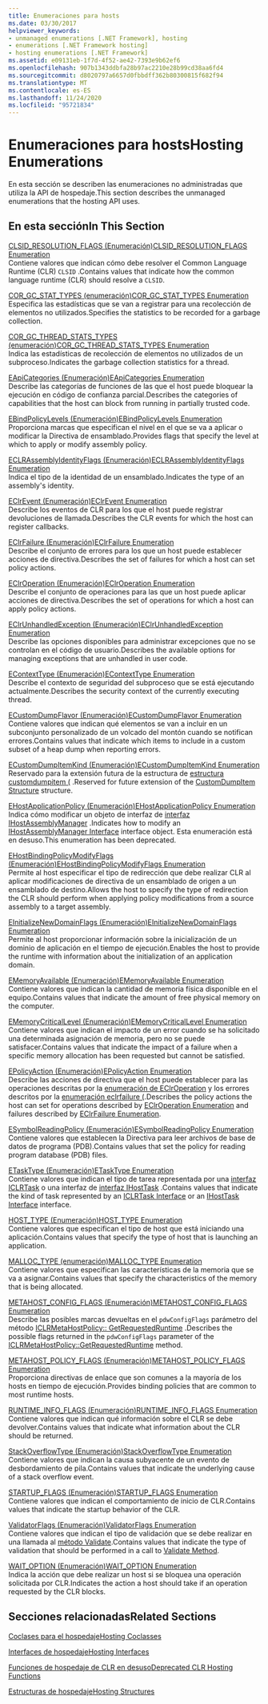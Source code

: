 ```yaml
---
title: Enumeraciones para hosts
ms.date: 03/30/2017
helpviewer_keywords:
- unmanaged enumerations [.NET Framework], hosting
- enumerations [.NET Framework hosting]
- hosting enumerations [.NET Framework]
ms.assetid: e09131eb-1f7d-4f52-ae42-7393e9b62ef6
ms.openlocfilehash: 907b1343ddbfa28b97ac2210e28b99cd38aa6fd4
ms.sourcegitcommit: d8020797a6657d0fbbdff362b80300815f682f94
ms.translationtype: MT
ms.contentlocale: es-ES
ms.lasthandoff: 11/24/2020
ms.locfileid: "95721834"
---
```

# <a name="hosting-enumerations"></a><span data-ttu-id="f44b5-102">Enumeraciones para hosts</span><span class="sxs-lookup"><span data-stu-id="f44b5-102">Hosting Enumerations</span></span>

<span data-ttu-id="f44b5-103">En esta sección se describen las enumeraciones no administradas que utiliza la API de hospedaje.</span><span class="sxs-lookup"><span data-stu-id="f44b5-103">This section describes the unmanaged enumerations that the hosting API uses.</span></span>  
  
## <a name="in-this-section"></a><span data-ttu-id="f44b5-104">En esta sección</span><span class="sxs-lookup"><span data-stu-id="f44b5-104">In This Section</span></span>  

 [<span data-ttu-id="f44b5-105">CLSID_RESOLUTION_FLAGS (Enumeración)</span><span class="sxs-lookup"><span data-stu-id="f44b5-105">CLSID_RESOLUTION_FLAGS Enumeration</span></span>](clsid-resolution-flags-enumeration.md)  
 <span data-ttu-id="f44b5-106">Contiene valores que indican cómo debe resolver el Common Language Runtime (CLR) `CLSID` .</span><span class="sxs-lookup"><span data-stu-id="f44b5-106">Contains values that indicate how the common language runtime (CLR) should resolve a `CLSID`.</span></span>  
  
 [<span data-ttu-id="f44b5-107">COR_GC_STAT_TYPES (enumeración)</span><span class="sxs-lookup"><span data-stu-id="f44b5-107">COR_GC_STAT_TYPES Enumeration</span></span>](cor-gc-stat-types-enumeration.md)  
 <span data-ttu-id="f44b5-108">Especifica las estadísticas que se van a registrar para una recolección de elementos no utilizados.</span><span class="sxs-lookup"><span data-stu-id="f44b5-108">Specifies the statistics to be recorded for a garbage collection.</span></span>  
  
 [<span data-ttu-id="f44b5-109">COR_GC_THREAD_STATS_TYPES (enumeración)</span><span class="sxs-lookup"><span data-stu-id="f44b5-109">COR_GC_THREAD_STATS_TYPES Enumeration</span></span>](cor-gc-thread-stats-types-enumeration.md)  
 <span data-ttu-id="f44b5-110">Indica las estadísticas de recolección de elementos no utilizados de un subproceso.</span><span class="sxs-lookup"><span data-stu-id="f44b5-110">Indicates the garbage collection statistics for a thread.</span></span>  
  
 [<span data-ttu-id="f44b5-111">EApiCategories (Enumeración)</span><span class="sxs-lookup"><span data-stu-id="f44b5-111">EApiCategories Enumeration</span></span>](eapicategories-enumeration.md)  
 <span data-ttu-id="f44b5-112">Describe las categorías de funciones de las que el host puede bloquear la ejecución en código de confianza parcial.</span><span class="sxs-lookup"><span data-stu-id="f44b5-112">Describes the categories of capabilities that the host can block from running in partially trusted code.</span></span>  
  
 [<span data-ttu-id="f44b5-113">EBindPolicyLevels (Enumeración)</span><span class="sxs-lookup"><span data-stu-id="f44b5-113">EBindPolicyLevels Enumeration</span></span>](ebindpolicylevels-enumeration.md)  
 <span data-ttu-id="f44b5-114">Proporciona marcas que especifican el nivel en el que se va a aplicar o modificar la Directiva de ensamblado.</span><span class="sxs-lookup"><span data-stu-id="f44b5-114">Provides flags that specify the level at which to apply or modify assembly policy.</span></span>  
  
 [<span data-ttu-id="f44b5-115">ECLRAssemblyIdentityFlags (Enumeración)</span><span class="sxs-lookup"><span data-stu-id="f44b5-115">ECLRAssemblyIdentityFlags Enumeration</span></span>](eclrassemblyidentityflags-enumeration.md)  
 <span data-ttu-id="f44b5-116">Indica el tipo de la identidad de un ensamblado.</span><span class="sxs-lookup"><span data-stu-id="f44b5-116">Indicates the type of an assembly's identity.</span></span>  
  
 [<span data-ttu-id="f44b5-117">EClrEvent (Enumeración)</span><span class="sxs-lookup"><span data-stu-id="f44b5-117">EClrEvent Enumeration</span></span>](eclrevent-enumeration.md)  
 <span data-ttu-id="f44b5-118">Describe los eventos de CLR para los que el host puede registrar devoluciones de llamada.</span><span class="sxs-lookup"><span data-stu-id="f44b5-118">Describes the CLR events for which the host can register callbacks.</span></span>  
  
 [<span data-ttu-id="f44b5-119">EClrFailure (Enumeración)</span><span class="sxs-lookup"><span data-stu-id="f44b5-119">EClrFailure Enumeration</span></span>](eclrfailure-enumeration.md)  
 <span data-ttu-id="f44b5-120">Describe el conjunto de errores para los que un host puede establecer acciones de directiva.</span><span class="sxs-lookup"><span data-stu-id="f44b5-120">Describes the set of failures for which a host can set policy actions.</span></span>  
  
 [<span data-ttu-id="f44b5-121">EClrOperation (Enumeración)</span><span class="sxs-lookup"><span data-stu-id="f44b5-121">EClrOperation Enumeration</span></span>](eclroperation-enumeration.md)  
 <span data-ttu-id="f44b5-122">Describe el conjunto de operaciones para las que un host puede aplicar acciones de directiva.</span><span class="sxs-lookup"><span data-stu-id="f44b5-122">Describes the set of operations for which a host can apply policy actions.</span></span>  
  
 [<span data-ttu-id="f44b5-123">EClrUnhandledException (Enumeración)</span><span class="sxs-lookup"><span data-stu-id="f44b5-123">EClrUnhandledException Enumeration</span></span>](eclrunhandledexception-enumeration.md)  
 <span data-ttu-id="f44b5-124">Describe las opciones disponibles para administrar excepciones que no se controlan en el código de usuario.</span><span class="sxs-lookup"><span data-stu-id="f44b5-124">Describes the available options for managing exceptions that are unhandled in user code.</span></span>  
  
 [<span data-ttu-id="f44b5-125">EContextType (Enumeración)</span><span class="sxs-lookup"><span data-stu-id="f44b5-125">EContextType Enumeration</span></span>](econtexttype-enumeration.md)  
 <span data-ttu-id="f44b5-126">Describe el contexto de seguridad del subproceso que se está ejecutando actualmente.</span><span class="sxs-lookup"><span data-stu-id="f44b5-126">Describes the security context of the currently executing thread.</span></span>  
  
 [<span data-ttu-id="f44b5-127">ECustomDumpFlavor (Enumeración)</span><span class="sxs-lookup"><span data-stu-id="f44b5-127">ECustomDumpFlavor Enumeration</span></span>](ecustomdumpflavor-enumeration.md)  
 <span data-ttu-id="f44b5-128">Contiene valores que indican qué elementos se van a incluir en un subconjunto personalizado de un volcado del montón cuando se notifican errores.</span><span class="sxs-lookup"><span data-stu-id="f44b5-128">Contains values that indicate which items to include in a custom subset of a heap dump when reporting errors.</span></span>  
  
 [<span data-ttu-id="f44b5-129">ECustomDumpItemKind (Enumeración)</span><span class="sxs-lookup"><span data-stu-id="f44b5-129">ECustomDumpItemKind Enumeration</span></span>](ecustomdumpitemkind-enumeration.md)  
 <span data-ttu-id="f44b5-130">Reservado para la extensión futura de la estructura de [estructura customdumpitem (](customdumpitem-structure.md) .</span><span class="sxs-lookup"><span data-stu-id="f44b5-130">Reserved for future extension of the [CustomDumpItem Structure](customdumpitem-structure.md) structure.</span></span>  
  
 [<span data-ttu-id="f44b5-131">EHostApplicationPolicy (Enumeración)</span><span class="sxs-lookup"><span data-stu-id="f44b5-131">EHostApplicationPolicy Enumeration</span></span>](ehostapplicationpolicy-enumeration.md)  
 <span data-ttu-id="f44b5-132">Indica cómo modificar un objeto de interfaz de [interfaz IHostAssemblyManager](ihostassemblymanager-interface.md) .</span><span class="sxs-lookup"><span data-stu-id="f44b5-132">Indicates how to modify an [IHostAssemblyManager Interface](ihostassemblymanager-interface.md) interface object.</span></span> <span data-ttu-id="f44b5-133">Esta enumeración está en desuso.</span><span class="sxs-lookup"><span data-stu-id="f44b5-133">This enumeration has been deprecated.</span></span>  
  
 [<span data-ttu-id="f44b5-134">EHostBindingPolicyModifyFlags (Enumeración)</span><span class="sxs-lookup"><span data-stu-id="f44b5-134">EHostBindingPolicyModifyFlags Enumeration</span></span>](ehostbindingpolicymodifyflags-enumeration.md)  
 <span data-ttu-id="f44b5-135">Permite al host especificar el tipo de redirección que debe realizar CLR al aplicar modificaciones de directiva de un ensamblado de origen a un ensamblado de destino.</span><span class="sxs-lookup"><span data-stu-id="f44b5-135">Allows the host to specify the type of redirection the CLR should perform when applying policy modifications from a source assembly to a target assembly.</span></span>  
  
 [<span data-ttu-id="f44b5-136">EInitializeNewDomainFlags (Enumeración)</span><span class="sxs-lookup"><span data-stu-id="f44b5-136">EInitializeNewDomainFlags Enumeration</span></span>](einitializenewdomainflags-enumeration.md)  
 <span data-ttu-id="f44b5-137">Permite al host proporcionar información sobre la inicialización de un dominio de aplicación en el tiempo de ejecución.</span><span class="sxs-lookup"><span data-stu-id="f44b5-137">Enables the host to provide the runtime with information about the initialization of an application domain.</span></span>  
  
 [<span data-ttu-id="f44b5-138">EMemoryAvailable (Enumeración)</span><span class="sxs-lookup"><span data-stu-id="f44b5-138">EMemoryAvailable Enumeration</span></span>](ememoryavailable-enumeration.md)  
 <span data-ttu-id="f44b5-139">Contiene valores que indican la cantidad de memoria física disponible en el equipo.</span><span class="sxs-lookup"><span data-stu-id="f44b5-139">Contains values that indicate the amount of free physical memory on the computer.</span></span>  
  
 [<span data-ttu-id="f44b5-140">EMemoryCriticalLevel (Enumeración)</span><span class="sxs-lookup"><span data-stu-id="f44b5-140">EMemoryCriticalLevel Enumeration</span></span>](ememorycriticallevel-enumeration.md)  
 <span data-ttu-id="f44b5-141">Contiene valores que indican el impacto de un error cuando se ha solicitado una determinada asignación de memoria, pero no se puede satisfacer.</span><span class="sxs-lookup"><span data-stu-id="f44b5-141">Contains values that indicate the impact of a failure when a specific memory allocation has been requested but cannot be satisfied.</span></span>  
  
 [<span data-ttu-id="f44b5-142">EPolicyAction (Enumeración)</span><span class="sxs-lookup"><span data-stu-id="f44b5-142">EPolicyAction Enumeration</span></span>](epolicyaction-enumeration.md)  
 <span data-ttu-id="f44b5-143">Describe las acciones de directiva que el host puede establecer para las operaciones descritas por la [enumeración de EClrOperation](eclroperation-enumeration.md) y los errores descritos por la [enumeración eclrfailure (](eclrfailure-enumeration.md).</span><span class="sxs-lookup"><span data-stu-id="f44b5-143">Describes the policy actions the host can set for operations described by [EClrOperation Enumeration](eclroperation-enumeration.md) and failures described by [EClrFailure Enumeration](eclrfailure-enumeration.md).</span></span>  
  
 [<span data-ttu-id="f44b5-144">ESymbolReadingPolicy (Enumeración)</span><span class="sxs-lookup"><span data-stu-id="f44b5-144">ESymbolReadingPolicy Enumeration</span></span>](esymbolreadingpolicy-enumeration.md)  
 <span data-ttu-id="f44b5-145">Contiene valores que establecen la Directiva para leer archivos de base de datos de programa (PDB).</span><span class="sxs-lookup"><span data-stu-id="f44b5-145">Contains values that set the policy for reading program database (PDB) files.</span></span>  
  
 [<span data-ttu-id="f44b5-146">ETaskType (Enumeración)</span><span class="sxs-lookup"><span data-stu-id="f44b5-146">ETaskType Enumeration</span></span>](etasktype-enumeration.md)  
 <span data-ttu-id="f44b5-147">Contiene valores que indican el tipo de tarea representada por una [interfaz ICLRTask](iclrtask-interface.md) o una interfaz de [interfaz IHostTask](ihosttask-interface.md) .</span><span class="sxs-lookup"><span data-stu-id="f44b5-147">Contains values that indicate the kind of task represented by an [ICLRTask Interface](iclrtask-interface.md) or an [IHostTask Interface](ihosttask-interface.md) interface.</span></span>  
  
 [<span data-ttu-id="f44b5-148">HOST_TYPE (Enumeración)</span><span class="sxs-lookup"><span data-stu-id="f44b5-148">HOST_TYPE Enumeration</span></span>](host-type-enumeration.md)  
 <span data-ttu-id="f44b5-149">Contiene valores que especifican el tipo de host que está iniciando una aplicación.</span><span class="sxs-lookup"><span data-stu-id="f44b5-149">Contains values that specify the type of host that is launching an application.</span></span>  
  
 [<span data-ttu-id="f44b5-150">MALLOC_TYPE (enumeración)</span><span class="sxs-lookup"><span data-stu-id="f44b5-150">MALLOC_TYPE Enumeration</span></span>](malloc-type-enumeration.md)  
 <span data-ttu-id="f44b5-151">Contiene valores que especifican las características de la memoria que se va a asignar.</span><span class="sxs-lookup"><span data-stu-id="f44b5-151">Contains values that specify the characteristics of the memory that is being allocated.</span></span>  
  
 [<span data-ttu-id="f44b5-152">METAHOST_CONFIG_FLAGS (Enumeración)</span><span class="sxs-lookup"><span data-stu-id="f44b5-152">METAHOST_CONFIG_FLAGS Enumeration</span></span>](metahost-config-flags-enumeration.md)  
 <span data-ttu-id="f44b5-153">Describe las posibles marcas devueltas en el `pdwConfigFlags` parámetro del método [ICLRMetaHostPolicy:: GetRequestedRuntime](iclrmetahostpolicy-getrequestedruntime-method.md) .</span><span class="sxs-lookup"><span data-stu-id="f44b5-153">Describes the possible flags returned in the `pdwConfigFlags` parameter of the [ICLRMetaHostPolicy::GetRequestedRuntime](iclrmetahostpolicy-getrequestedruntime-method.md) method.</span></span>  
  
 [<span data-ttu-id="f44b5-154">METAHOST_POLICY_FLAGS (Enumeración)</span><span class="sxs-lookup"><span data-stu-id="f44b5-154">METAHOST_POLICY_FLAGS Enumeration</span></span>](metahost-policy-flags-enumeration.md)  
 <span data-ttu-id="f44b5-155">Proporciona directivas de enlace que son comunes a la mayoría de los hosts en tiempo de ejecución.</span><span class="sxs-lookup"><span data-stu-id="f44b5-155">Provides binding policies that are common to most runtime hosts.</span></span>  
  
 [<span data-ttu-id="f44b5-156">RUNTIME_INFO_FLAGS (Enumeración)</span><span class="sxs-lookup"><span data-stu-id="f44b5-156">RUNTIME_INFO_FLAGS Enumeration</span></span>](runtime-info-flags-enumeration.md)  
 <span data-ttu-id="f44b5-157">Contiene valores que indican qué información sobre el CLR se debe devolver.</span><span class="sxs-lookup"><span data-stu-id="f44b5-157">Contains values that indicate what information about the CLR should be returned.</span></span>  
  
 [<span data-ttu-id="f44b5-158">StackOverflowType (Enumeración)</span><span class="sxs-lookup"><span data-stu-id="f44b5-158">StackOverflowType Enumeration</span></span>](stackoverflowtype-enumeration.md)  
 <span data-ttu-id="f44b5-159">Contiene valores que indican la causa subyacente de un evento de desbordamiento de pila.</span><span class="sxs-lookup"><span data-stu-id="f44b5-159">Contains values that indicate the underlying cause of a stack overflow event.</span></span>  
  
 [<span data-ttu-id="f44b5-160">STARTUP_FLAGS (Enumeración)</span><span class="sxs-lookup"><span data-stu-id="f44b5-160">STARTUP_FLAGS Enumeration</span></span>](startup-flags-enumeration.md)  
 <span data-ttu-id="f44b5-161">Contiene valores que indican el comportamiento de inicio de CLR.</span><span class="sxs-lookup"><span data-stu-id="f44b5-161">Contains values that indicate the startup behavior of the CLR.</span></span>  
  
 [<span data-ttu-id="f44b5-162">ValidatorFlags (Enumeración)</span><span class="sxs-lookup"><span data-stu-id="f44b5-162">ValidatorFlags Enumeration</span></span>](validatorflags-enumeration.md)  
 <span data-ttu-id="f44b5-163">Contiene valores que indican el tipo de validación que se debe realizar en una llamada al [método Validate](iclrvalidator-validate-method.md).</span><span class="sxs-lookup"><span data-stu-id="f44b5-163">Contains values that indicate the type of validation that should be performed in a call to [Validate Method](iclrvalidator-validate-method.md).</span></span>  
  
 [<span data-ttu-id="f44b5-164">WAIT_OPTION (Enumeración)</span><span class="sxs-lookup"><span data-stu-id="f44b5-164">WAIT_OPTION Enumeration</span></span>](wait-option-enumeration.md)  
 <span data-ttu-id="f44b5-165">Indica la acción que debe realizar un host si se bloquea una operación solicitada por CLR.</span><span class="sxs-lookup"><span data-stu-id="f44b5-165">Indicates the action a host should take if an operation requested by the CLR blocks.</span></span>  
  
## <a name="related-sections"></a><span data-ttu-id="f44b5-166">Secciones relacionadas</span><span class="sxs-lookup"><span data-stu-id="f44b5-166">Related Sections</span></span>  

 [<span data-ttu-id="f44b5-167">Coclases para el hospedaje</span><span class="sxs-lookup"><span data-stu-id="f44b5-167">Hosting Coclasses</span></span>](hosting-coclasses.md)  
  
 [<span data-ttu-id="f44b5-168">Interfaces de hospedaje</span><span class="sxs-lookup"><span data-stu-id="f44b5-168">Hosting Interfaces</span></span>](hosting-interfaces.md)  
  
 [<span data-ttu-id="f44b5-169">Funciones de hospedaje de CLR en desuso</span><span class="sxs-lookup"><span data-stu-id="f44b5-169">Deprecated CLR Hosting Functions</span></span>](deprecated-clr-hosting-functions.md)  
  
 [<span data-ttu-id="f44b5-170">Estructuras de hospedaje</span><span class="sxs-lookup"><span data-stu-id="f44b5-170">Hosting Structures</span></span>](hosting-structures.md)
